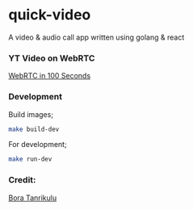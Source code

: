 # quick-video

A video &amp; audio call app written using golang &amp; react

### YT Video on WebRTC

[WebRTC in 100 Seconds ](https://www.youtube.com/watch?v=WmR9IMUD_CY&ab_channel=Fireship)

### Development

Build images;

```sh
make build-dev
```

For development;

```sh
make run-dev
```

### Credit:

[Bora Tanrikulu](https://github.com/boratanrikulu/quik)
